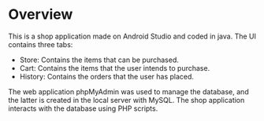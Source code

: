 # Overview
This is a shop application made on Android Studio and coded in java. The UI contains three tabs:
- Store: Contains the items that can be purchased.
- Cart: Contains the items that the user intends to purchase.
- History: Contains the orders that the user has placed.

The web application phpMyAdmin was used to manage the database, and the latter is created in the local server with MySQL. The shop application interacts with the database using PHP scripts.
